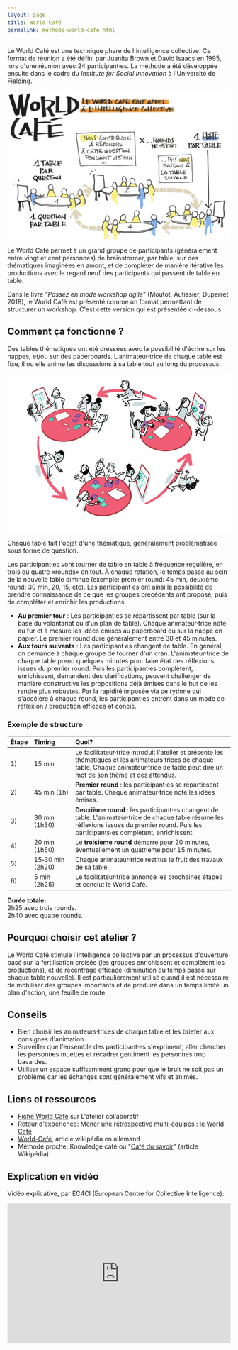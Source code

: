 ```yaml
---
layout: page
title: World Café
permalink: methode-world-cafe.html
---
```


Le World Café est une technique phare de l'intelligence collective. Ce format de réunion a été défini par Juanita Brown et David Isaacs en 1995, lors d'une réunion avec 24 participant·es. La méthode a été développée ensuite dans le cadre du *Institute for Social Innovation* à l'Université de Fielding.

![Source: myhappyjob.fr](images/world-cafe.jpg)

Le World Café permet à un grand groupe de participants (généralement entre vingt et cent personnes) de brainstormer, par table, sur des thématiques imaginées en amont, et de compléter de manière itérative les productions avec le regard neuf des participants qui passent de table en table.

Dans le livre *"Passez en mode workshop agile"* (Moutot, Autissier, Duperret 2018), le World Café est présenté comme un format permettant de structurer un workshop. C'est cette version qui est présentée ci-dessous.

## Comment ça fonctionne ?

Des tables thématiques ont été dressées avec la possibilité d'écrire sur les nappes, et/ou sur des paperboards. L'animateur·trice de chaque table est fixe, il ou elle anime les discussions à sa table tout au long du processus.

![Source: manageduc.fr](images/illustration-world-cafe.jpg)

Chaque table fait l'objet d'une thématique, généralement problématisée sous forme de question.

Les participant·es vont tourner de table en table à fréquence régulière, en trois ou quatre «rounds» en tout. À chaque rotation, le temps passé au sein de la nouvelle table diminue (exemple: premier round: 45 min, deuxième round: 30 min, 20, 15, etc). Les participant·es ont ainsi la possibilité de prendre connaissance de ce que les groupes précédents ont proposé, puis de compléter et enrichir les productions.

- **Au premier tour** : Les participant·es se répartissent par table (sur la base du volontariat ou d'un plan de table). Chaque animateur·trice note au fur et à mesure les idées émises au paperboard ou sur la nappe en papier. Le premier round dure généralement entre 30 et 45 minutes.
- **Aux tours suivants** : Les participant·es changent de table. En général, on demande à chaque groupe de tourner d'un cran. L'animateur·trice de chaque table prend quelques minutes pour faire état des réflexions issues du premier round. Puis les participant·es complètent, enrichissent, demandent des clarifications, peuvent challenger de manière constructive les propositions déjà émises dans le but de les rendre plus robustes. Par la rapidité imposée via ce rythme qui s'accélère à chaque round, les participant·es entrent dans un mode de réflexion / production efficace et concis.

### Exemple de structure

| Étape   | Timing  | Quoi?    |
|:------- |:------- |:----------------- |
| 1) | 15 min | Le facilitateur·trice introduit l'atelier et présente les thématiques et les animateurs·trices de chaque table. Chaque animateur·trice de table peut dire un mot de son thème et des attendus. |
| 2) | 45 min (1h) | **Premier round** : les participant·es se répartissent par table. Chaque animateur·trice note les idées émises. |
| 3) | 30 min (1h30) | **Deuxième round** : les participant·es changent de table. L'animateur·trice de chaque table résume les réflexions issues du premier round. Puis les participants·es complètent, enrichissent. |
| 4) | 20 min (1h50) | Le **troisième round** démarre pour 20 minutes, éventuellement un quatrième pour 15 minutes. |
| 5) | 15‑30&nbsp;min (2h20) | Chaque animateur·trice restitue le fruit des travaux de sa table. |
| 6) | 5 min (2h25) | Le facilitateur·trice annonce les prochaines étapes et conclut le World Café. |

**Durée totale:**  
2h25 avec trois rounds.  
2h40 avec quatre rounds.

## Pourquoi choisir cet atelier ?

Le World Café stimule l'intelligence collective par un processus d'ouverture basé sur la fertilisation croisée (les groupes enrichissent et complètent les productions), et de recentrage efficace (diminution du temps passé sur chaque table nouvelle). Il est particulièrement utilisé quand il est nécessaire de mobiliser des groupes importants et de produire dans un temps limité un plan d'action, une feuille de route.

## Conseils

- Bien choisir les animateurs·trices de chaque table et les briefer aux consignes d'animation.
- Surveiller que l'ensemble des participant·es s'expriment, aller chercher les personnes muettes et recadrer gentiment les personnes trop bavardes.
- Utiliser un espace suffisamment grand pour que le bruit ne soit pas un problème car les échanges sont généralement vifs et animés.

## Liens et ressources

- [Fiche World Café](https://www.atelier-collaboratif.com/58-world-cafe.html) sur L'atelier collaboratif
- Retour d'expérience: [Mener une rétrospective multi-équipes : le World Café](https://jp-lambert.me/mener-une-r%C3%A9trospective-multi-%C3%A9quipes-le-world-caf%C3%A9-f7f7914a8655)
- [World-Café](https://de.wikipedia.org/wiki/World-Caf%C3%A9), article wikipédia en allemand
- Méthode proche: Knowledge café ou "[Café du savoir](https://fr.wikipedia.org/wiki/Caf%C3%A9_du_savoir)" (article Wikipédia)

## Explication en vidéo

Vidéo explicative, par EC4CI (European Centre for Collective Intelligence):

<iframe width="100%" height="315" src="https://www.youtube.com/embed/KxRw34MvH5U" title="YouTube video player" frameborder="0" allow="accelerometer; autoplay; clipboard-write; encrypted-media; gyroscope; picture-in-picture" allowfullscreen></iframe>


